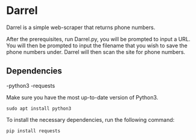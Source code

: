 # Darrel
Darrel is a simple web-scraper that returns phone numbers.

After the prerequisites, run Darrel.py, you will be prompted to input a URL. You will then be prompted to input the filename that you wish to save the phone numbers under.
Darrel will then scan the site for phone numbers.

## Dependencies

-python3
-requests

Make sure you have the most up-to-date version of Python3.

```sudo apt install python3```

To install the necessary dependencies, run the following command:

```pip install requests```
